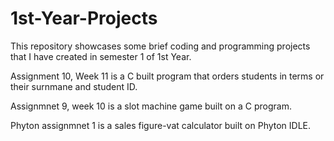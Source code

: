 # 1st-Year-Projects
This repository showcases some brief coding and programming projects that I have created in semester 1 of  1st Year. 

Assignment 10, Week 11 is a C built program that orders students in terms or their surnmane and student ID.

Assignmnet 9, week 10 is a slot machine game built on a C program.

Phyton assignmnet 1 is a sales figure-vat calculator built on Phyton IDLE.

